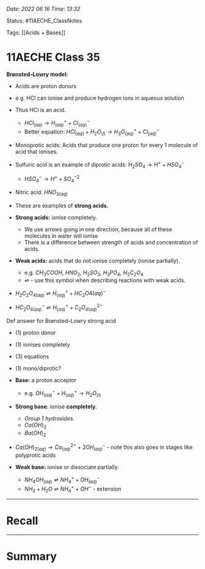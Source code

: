 *Date: 2022 06 16 Time: 13:32*


Status: #11AECHE_ClassNotes 

Tags: [[Acids + Bases]]


# 11AECHE Class 35

**Brønsted–Lowry model:**
- Acids are proton donors
- e.g. HCl can ionise and produce hydrogen ions in aqueous solution
- Thus HCl is an acid.
	- $HCl_{(aq)} \rightarrow H^{+}_{(aq)}+Cl^-_{(aq)}$
	- Better equation: $HCl_{(aq)} + H_{2}O_{(l)} \rightarrow H_3O^{+}_{(aq)}+Cl^-_{(aq)}$
- Monoprotic acids: Acids that produce one proton for every 1 molecule of acid that ionises.
- Sulfuric acid is an example of diprotic acids: $H_{2}SO_{4} \rightarrow H^{+}+HSO_4^-$
	- $HSO_{4}^{-}\rightarrow H^{+} + SO_4^{-2}$
- Nitric acid: $HNO_{3(aq)}$

- These are examples of **strong acids.**
- **Strong acids:** ionise completely.
	- We use arrows going in one direction, because all of these molecules in water will ionise
	- There is a difference between strength of acids and concentration of acids.

- **Weak acids:** acids that do not ionise completely (ionise partially).
	- e.g. $CH_3COOH$, $HNO_2$, $H_2SO_3$, $H_3PO_4$, $H_2C_2O_4$ 
	- ⇌ - use this symbol when describing reactions with weak acids.
- $H_2C_2O_{4(aq)}⇌H^{+}_{(aq)}+HC_2O{4(aq)}^{-}$
- $HC_2O_{4(aq)}^{-}⇌H^{+}_{(aq)}+C_2O_{4(aq)}^{2-}$

Def answer for Brønsted–Lowry strong acid
- (1) proton donor
- (1) ionises completely
- (3) equations
- (1) mono/diprotic?

- **Base:** a proton acceptor
	- e.g. $OH^{-}_{(aq)}+H^{+}_{(aq)}\rightarrow H_2O_{(l)}$
- **Strong base**: ionise **completely.**
	- *Group 1 hydroxides.*
	- $Ca(OH)_2$
	- $Ba(OH)_2$
- $Ca(OH)_{2(aq)}\rightarrow Ca^{2+}_{(aq)}+2OH^{-}_{(aq)}$ - note this also goes in stages like polyprotic acids

- **Weak base:** ionise or dissociate partially.
	- $NH_4OH_{(aq)}⇌NH_4^{+}+OH^-_{(aq)}$
	- $NH_{3}+ H_{2}O⇌NH_4^{+}+OH^-$ - extension 
---
# Recall







---
# Summary


